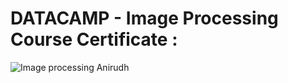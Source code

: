 # DATACAMP - Image Processing Course Certificate : 

![Image processing Anirudh ](https://user-images.githubusercontent.com/48491447/116863935-aa3f3000-ac24-11eb-9346-4a4047d34794.png)
